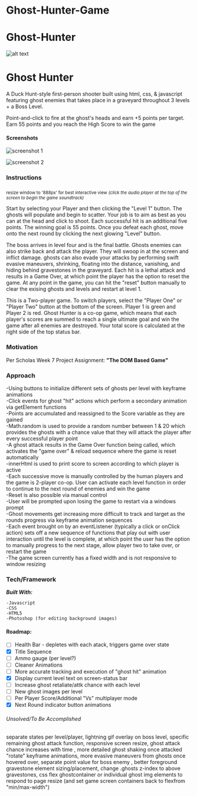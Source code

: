 # Ghost-Hunter-Game

# Ghost-Hunter
![alt text](https://i.imgur.com/0RFTHYm.jpg)

# Ghost Hunter
A Duck Hunt-style first-person shooter built using html, css, & javascript featuring ghost enemies that takes place in a graveyard throughout 3 levels + a Boss Level.

Point-and-click to fire at the ghost's heads and earn +5 points per target. Earn 55 points and you reach the High Score to win the game 



#### Screenshots

![screenshot 1](https://i.ibb.co/JxpZPpm/ghost-hunter-screenshot-1.png)

![screenshot 2](https://i.ibb.co/VQBsdGv/ghost-hunter-screenshot-2.png)

### Instructions
<sub>resize window to '888px' for best interactive view</sub>
_<sub>(click the audio player at the top of the screen to begin the game soundtrack)</sub>_



Start by selecting your Player and then clicking the "Level 1" button. The ghosts will populate and begin to scatter. Your job is to aim as best as you can at the head and click to shoot. Each successful hit is an additional five points. The winning goal is 55 points. Once you defeat each ghost, move onto the next round by clicking the next glowing "Level" button.

The boss arrives in level four and is the final battle. Ghosts enemies can also strike back and attack the player. They will swoop in at the screen and inflict damage. ghosts can also evade your attacks by performing swift evasive maneuvers, shrinking, floating into the distance, vanishing, and hiding behind gravestones in the graveyard. Each hit is a lethal attack and results in a Game Over, at which point the player has the option to reset the game. At any point in the game, you can hit the "reset" button manually to clear the exising ghosts and levels and restart at level 1.

This is a Two-player game. To switch players, select the "Player One" or "Player Two" button at the bottom of the screen. Player 1 is green and Player 2 is red. Ghost Hunter is a co-op game, which means that each player's scores are summed to reach a single ultimate goal and win the game after all enemies are destroyed. Your total score is calculated at the right side of the top status bar.

### Motivation
Per Scholas Week 7 Project Assignment: **"The DOM Based Game"**

### Approach 
-Using buttons to initialize different sets of ghosts per level with keyframe animations  <br>
-Click events for ghost "hit" actions which perform a secondary animation via getElement functions  <br>
-Points are accumulated and reassigned to the Score variable as they are gained<br>
-Math.random is used to provide a random number between 1 & 20 which provides the ghosts with a chance value that they will attack the player after every successful player point<br>
-A ghost attack results in the Game Over function being called, which activates the "game over" & reload sequence where the game is reset automatically<br>
-innerHtml is used to print score to screen according to which player is active <br>
-Each successive move is manually controlled by the human players and the game is 2-player co-op. User can activate each level function in order to continue to the next round of enemies and win the game<br>
-Reset is also possible via manual control<br>
-User will be prompted upon losing the game to restart via a windows prompt <br>
-Ghost movements get increasing more difficult to track and target as the rounds progress via keyframe animation sequences <br>
-Each event brought on by an eventListener (typically a click or onClick action) sets off a new sequence of functions that play out with user interaction until the level is complete, at which point the user has the option to manually progress to the next stage, allow player two to take over, or restart the game<br>
-The game screen currently has a fixed width and is not responsive to window resizing <br>

### Tech/Framework
 ***Built With:***
 ```
 -Javascript
 -CSS
 -HTML5
 -Photoshop (for editing background images)
 ```

#### Roadmap:
- [ ] Health Bar - depletes with each atack, triggers game over state
- [x] Title Sequence
- [ ] Ammo gauge (per level?)
- [ ] Cleaner Animations
- [ ] More accurate tracking and execution of "ghost hit" animation
- [x] Display current level text on screen-status bar
- [ ] Increase ghost retaliate/attk chance with each level
- [ ] New ghost images per level
- [ ] Per Player Score/Additional "Vs" multiplayer mode
- [x] Next Round indicator button animations

###### Unsolved/To Be Accomplished
separate states per level/player, lightning gif overlay on boss level, specific remaining ghost attack function, responsive screen resize, ghost attack chance increases with time , more detailed ghost shaking once attacked "rotate" keyframe animations, more evasive maneuvers from ghosts once hovered over, separate point value for boss enemy , better foreground gravestone element sizing/placement, change .ghosts z-index to above gravestones, css flex ghostcontainer or individual ghost img elements to respond to page resize (and set game screen containers back to flexfrom "min/max-width")
